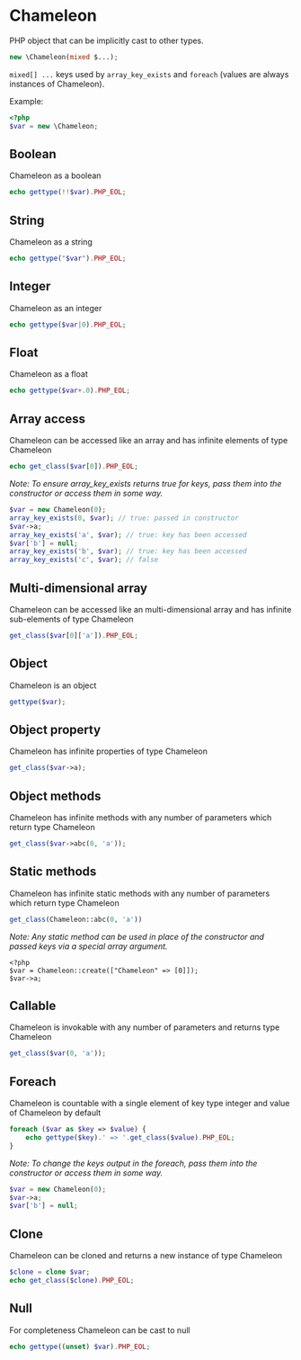 # Chameleon

PHP object that can be implicitly cast to other types.

``` php
new \Chameleon(mixed $...);
```

`mixed[] ...` keys used by `array_key_exists` and `foreach` (values are always instances of Chameleon).

Example:

```php
<?php
$var = new \Chameleon;
```

## Boolean
Chameleon as a boolean

``` php
echo gettype(!!$var).PHP_EOL;
```

## String
Chameleon as a string

``` php
echo gettype("$var").PHP_EOL;
```

## Integer
Chameleon as an integer

``` php
echo gettype($var|0).PHP_EOL;
```

## Float
Chameleon as a float

``` php
echo gettype($var+.0).PHP_EOL;
```

## Array access
Chameleon can be accessed like an array and has infinite elements of type Chameleon

``` php
echo get_class($var[0]).PHP_EOL;
```

_Note: To ensure array_key_exists returns true for keys, pass them into the constructor or access them in 
some way._

``` php
$var = new Chameleon(0);
array_key_exists(0, $var); // true: passed in constructor
$var->a;
array_key_exists('a', $var); // true: key has been accessed
$var['b'] = null;
array_key_exists('b', $var); // true: key has been accessed
array_key_exists('c', $var); // false
```

## Multi-dimensional array
Chameleon can be accessed like an multi-dimensional array and has infinite sub-elements of type Chameleon

```php
get_class($var[0]['a']).PHP_EOL;
```

## Object
Chameleon is an object

```php
gettype($var);
```

## Object property
Chameleon has infinite properties of type Chameleon

```php
get_class($var->a);
```

## Object methods
Chameleon has infinite methods with any number of parameters which return type Chameleon

```php
get_class($var->abc(0, 'a'));
```

## Static methods
Chameleon has infinite static methods with any number of parameters which return type Chameleon

``` php
get_class(Chameleon::abc(0, 'a'))
```

_Note: Any static method can be used in place of the constructor and passed keys via a special array 
argument._

```
<?php
$var = Chameleon::create(["Chameleon" => [0]]);
$var->a;
```

## Callable
Chameleon is invokable with any number of parameters and returns type Chameleon

```php
get_class($var(0, 'a'));
```

## Foreach
Chameleon is countable with a single element of key type integer and value of Chameleon by default

```php
foreach ($var as $key => $value) {
    echo gettype($key).' => '.get_class($value).PHP_EOL;
}
```

_Note: To change the keys output in the foreach, pass them into the constructor or access them in some way._

``` php
$var = new Chameleon(0);
$var->a;
$var['b'] = null;
```

## Clone
Chameleon can be cloned and returns a new instance of type Chameleon

``` php
$clone = clone $var;
echo get_class($clone).PHP_EOL;
```

## Null
For completeness Chameleon can be cast to null

``` php
echo gettype((unset) $var).PHP_EOL;
